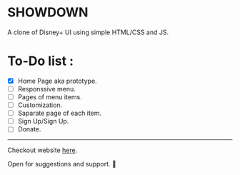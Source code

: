 # SHOWDOWN
A clone of Disney+ UI using simple HTML/CSS and JS.
# To-Do list :
- [x] Home Page aka prototype.
- [ ] Responssive menu.
- [ ] Pages of menu items.
- [ ] Customization.
- [ ] Saparate page of each item.
- [ ] Sign Up/Sign Up.
- [ ] Donate.
---
Checkout website [here](https://aniumbott.github.io/SHOWDOWN/).

Open for suggestions and support. 🤝
